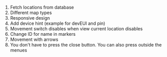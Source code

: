 1. Fetch locations from database
2. Different map types
3. Responsive design
4. Add device hint (example for devEUI and pin)
5. Movement switch disables when view current location disables
6. Change ID for name in markers
7. Movement with arrows
8. You don't have to press the close button. You can also press outside the menues